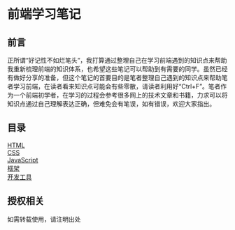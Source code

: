 <h1>前端学习笔记</h1>

<h2>前言</h2>
正所谓“好记性不如烂笔头“，我打算通过整理自己在学习前端遇到的知识点来帮助我重新梳理前端的知识体系，也希望这些笔记可以帮助到有需要的同学。虽然已经有做好分享的准备，但这个笔记的首要目的是笔者整理自己遇到的知识点来帮助笔者学习前端，在读者看来知识点可能会有些零散，请读者利用好“Ctrl+F”。笔者作为一个前端初学者，在学习的过程会参考很多网上的技术文章和书籍，力求可以将知识点通过自己理解表达正确，但难免会有笔误，如有错误，欢迎大家指出。

<h2>目录</h2>
<a href='./HTML/readme.md'>HTML</a></br>
<a href='./CSS/readme.md'>CSS</a></br>
<a href='./JavaScript/readme.md'>JavaScript</a></br>
<a href='./框架/readme.md'>框架</a></br>
<a href='./开发工具/readme.md'>开发工具</a></br>

<h2>授权相关</h2>
如需转载使用，请注明出处
